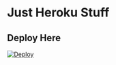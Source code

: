 # Just Heroku Stuff

## Deploy Here
[![Deploy](https://www.herokucdn.com/deploy/button.svg)](https://dashboard.heroku.com/new?template=https://github.com/usmanmughalji/just-experiment/tree/main)
